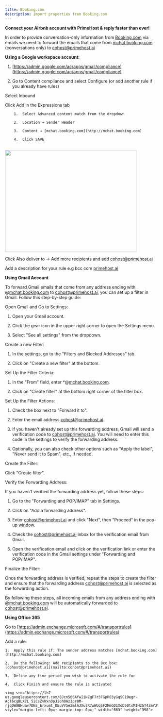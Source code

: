 ```yaml
---
title: Booking.com
description: Import properties from Booking.com
---
```

**Connect your Airbnb account with PrimeHost & reply faster than ever!**

In order to provide conversation-only information from [Booking.com](http://Booking.com) via emails we need to forward the emails that come from [mchat.booking.com](http://mchat.booking.com) (conversations only) to [cohost@primehost.ai](mailto:cohost@primehost.ai)

**Using a Google workspace account:**

1.  [https://admin.google.com/ac/apps/gmail/compliance](https://admin.google.com/ac/apps/gmail/compliance)
    
2.  Go to Content compliance and select Configure (or add another rule if you already have rules)
    

Select Inbound

Click Add in the Expressions tab

```
    1.  Select Advanced content match from the dropdown
        
    2.  Location → Sender Header
        
    3.  Content → [mchat.booking.com](http://mchat.booking.com) 
        
    4.  Click SAVE
        
```

<img src="https://lh7-us.googleusercontent.com/iUEspCpqvTDfP8WaXUFnNwDapp7CZ5IVEC42uCWom_E6a-MdxIE2FYOPJSD9PjGqc8LSh3sZkH8gbANV-5dsMK6D-SsCHvzmK6xXwkfIQmiKHVw_uAUKhJOIo_vTNN-SR2NAMs1lvhU8g6_-s3kx7Xw" style="margin-left: 0px; margin-top: 0px;" width="433" height="336">

Click Also deliver to → Add more recipients and add [cohost@primehost.ai](mailto:cohost@primehost.ai)

Add a description for your rule e.g bcc com [primehost.ai](http://primehost.ai)

**Using Gmail Account**

To forward Gmail emails that come from any address ending with @[mchat.booking.com](http://mchat.booking.com) to [cohost@primehost.ai](mailto:cohost@primehost.ai), you can set up a filter in Gmail. Follow this step-by-step guide:

Open Gmail and Go to Settings:

1.  Open your Gmail account.
    
2.  Click the gear icon in the upper right corner to open the Settings menu.
    
3.  Select "See all settings" from the dropdown.
    

Create a new Filter:

1.  In the settings, go to the "Filters and Blocked Addresses" tab.
    
2.  Click on "Create a new filter" at the bottom.
    

Set Up the Filter Criteria:

1.  In the "From" field, enter \*@[mchat.booking.com](http://mchat.booking.com).
    
2.  Click on "Create filter" at the bottom right corner of the filter box.
    

Set Up the Filter Actions:

1.  Check the box next to "Forward it to".
    
2.  Enter the email address [cohost@primehost.ai](mailto:cohost@primehost.ai).
    
3.  If you haven't already set up this forwarding address, Gmail will send a verification code to [cohost@primehost.ai](mailto:cohost@primehost.ai). You will need to enter this code in the settings to verify the forwarding address.
    
4.  Optionally, you can also check other options such as "Apply the label", "Never send it to Spam", etc., if needed.
    

Create the Filter:

Click "Create filter".

Verify the Forwarding Address:

If you haven't verified the forwarding address yet, follow these steps:

1.  Go to the "Forwarding and POP/IMAP" tab in Settings.
    
2.  Click on "Add a forwarding address".
    
3.  Enter [cohost@primehost.ai](mailto:cohost@primehost.ai) and click "Next", then "Proceed" in the pop-up window.
    
4.  Check the [cohost@primehost.ai](mailto:cohost@primehost.ai) inbox for the verification email from Gmail.
    
5.  Open the verification email and click on the verification link or enter the verification code in the Gmail settings under "Forwarding and POP/IMAP".
    

Finalize the Filter:

Once the forwarding address is verified, repeat the steps to create the filter and ensure that the forwarding address [cohost@primehost.ai](mailto:cohost@primehost.ai) is selected as the forwarding action.

By following these steps, all incoming emails from any address ending with @[mchat.booking.com](http://mchat.booking.com) will be automatically forwarded to [cohost@primehost.ai](mailto:cohost@primehost.ai).

**Using Office 365**

Go to [https://admin.exchange.microsoft.com/#/transportrules](https://admin.exchange.microsoft.com/#/transportrules)

Add a rule:

```
1.  Apply this rule if: The sender address matches [mchat.booking.com](http://mchat.booking.com)
    
2.  Do the following: Add recipients to the Bcc box: [cohost@primehost.ai](mailto:cohost@primehost.ai)
    
3.  Define any time period you wish to activate the rule for
    
4.  Click Finish and ensure the rule is activated

<img src="https://lh7-us.googleusercontent.com/8Jcn566AfwIiNZgF7r3FGpRO3yGqSC19egr-Acl6cgBLX7L_5iCsZvWxnDpJiohOAzIpr8M-rjqQW0BHuav7DNs_Erxumt_DEuVV5e2mlAJXulR7wWUqSF2MmGD1XoD50tsMIH2GT4zmYJt8_aCJJPw" style="margin-left: 0px; margin-top: 0px;" width="663" height="398">
```